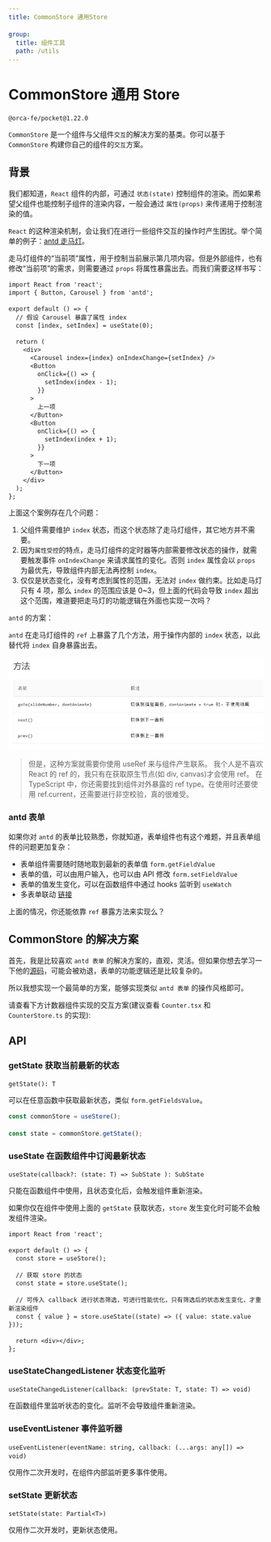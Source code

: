 ```yaml
---
title: CommonStore 通用Store

group:
  title: 组件工具
  path: /utils
---
```


# CommonStore 通用 Store

`@orca-fe/pocket@1.22.0`

`CommonStore` 是一个组件与父组件`交互`的解决方案的基类。你可以基于 `CommonStore` 构建你自己的组件的`交互`方案。

## 背景

我们都知道，`React` 组件的内部，可通过 `状态(state)` 控制组件的渲染。而如果希望父组件也能控制子组件的渲染内容，一般会通过 `属性(props)` 来传递用于控制渲染的值。

`React` 的这种渲染机制，会让我们在进行一些组件交互的操作时产生困扰。举个简单的例子：[antd 走马灯](https://4x.ant.design/components/carousel-cn/)。

走马灯组件的“当前项”属性，用于控制当前展示第几项内容。但是外部组件，也有修改“当前项”的需求，则需要通过 `props` 将属性暴露出去。而我们需要这样书写：

```tsx | pure
import React from 'react';
import { Button, Carousel } from 'antd';

export default () => {
  // 假设 Carousel 暴露了属性 index
  const [index, setIndex] = useState(0);

  return (
    <div>
      <Carousel index={index} onIndexChange={setIndex} />
      <Button
        onClick={() => {
          setIndex(index - 1);
        }}
      >
        上一项
      </Button>
      <Button
        onClick={() => {
          setIndex(index + 1);
        }}
      >
        下一项
      </Button>
    </div>
  );
};
```

上面这个案例存在几个问题：

1. 父组件需要维护 `index` 状态，而这个状态除了走马灯组件，其它地方并不需要。
2. 因为`属性受控`的特点，走马灯组件的定时器等内部需要修改状态的操作，就需要触发事件 `onIndexChange` 来请求属性的变化。否则 `index` 属性会以 `props` 为最优先，导致组件内部无法再控制 `index`。
3. 仅仅是状态变化，没有考虑到属性的范围，无法对 `index` 做约束。比如走马灯只有 4 项，那么 `index` 的范围应该是 0~3，但上面的代码会导致 `index` 超出这个范围，难道要把走马灯的功能逻辑在外面也实现一次吗？

`antd` 的方案：

`antd` 在走马灯组件的 `ref` 上暴露了几个方法，用于操作内部的 `index` 状态，以此替代将 `index` 自身暴露出去。

![antd 方法](./img.png)

> 但是，这种方案就需要你使用 useRef 来与组件产生联系。
> 我个人是不喜欢 React 的 ref 的，我只有在获取原生节点(如 div, canvas)才会使用 ref。
> 在 TypeScript 中，你还需要找到组件对外暴露的 ref type。在使用时还要使用 ref.current，还需要进行非空校验，真的很难受。

### antd 表单

如果你对 `antd` 的表单比较熟悉，你就知道，表单组件也有这个难题，并且表单组件的问题更加复杂：

- 表单组件需要随时随地取到最新的表单值 `form.getFieldValue`
- 表单的值，可以由用户输入，也可以由 API 修改 `form.setFieldValue`
- 表单的值发生变化，可以在函数组件中通过 hooks 监听到 `useWatch`
- 多表单联动 [链接](https://4x.ant.design/components/form-cn/#components-form-demo-form-context)

上面的情况，你还能依靠 `ref` 暴露方法来实现么？

## CommonStore 的解决方案

首先，我是比较喜欢 `antd 表单` 的解决方案的，直观，灵活。但如果你想去学习一下他的[源码](https://github.com/react-component/field-form)，可能会被劝退，表单的功能逻辑还是比较复杂的。

所以我想实现一个最简单的方案，能够实现类似 `antd 表单` 的操作风格即可。

请查看下方计数器组件实现的交互方案(建议查看 `Counter.tsx` 和 `CounterStore.ts` 的实现):

<code src="./demo/Demo1.tsx" ></code>

## API

### getState 获取当前最新的状态

`getState(): T`

可以在任意函数中获取最新状态，类似 `form.getFieldsValue`。

```ts | pure
const commonStore = useStore();

const state = commonStore.getState();
```

### useState 在函数组件中订阅最新状态

`useState(callback?: (state: T) => SubState ): SubState`

只能在函数组件中使用，且状态变化后，会触发组件重新渲染。

如果你仅在组件中使用上面的 `getState` 获取状态，`store` 发生变化时可能不会触发组件渲染。

```tsx | pure
import React from 'react';

export default () => {
  const store = useStore();

  // 获取 store 的状态
  const state = store.useState();

  // 可传入 callback 进行状态筛选，可进行性能优化，只有筛选后的状态发生变化，才重新渲染组件
  const { value } = store.useState((state) => ({ value: state.value }));

  return <div></div>;
};
```

### useStateChangedListener 状态变化监听

`useStateChangedListener(callback: (prevState: T, state: T) => void)`

在函数组件里监听状态的变化。监听不会导致组件重新渲染。

### useEventListener 事件监听器

`useEventListener(eventName: string, callback: (...args: any[]) => void)`

仅用作二次开发时，在组件内部监听更多事件使用。

### setState 更新状态

`setState(state: Partial<T>)`

仅用作二次开发时，更新状态使用。
